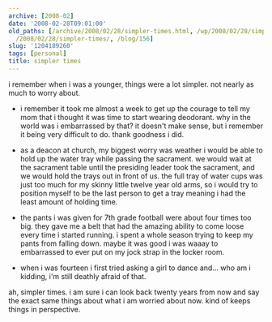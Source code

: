 ```yaml
---
archive: [2008-02]
date: '2008-02-28T09:01:00'
old_paths: [/archive/2008/02/28/simpler-times.html, /wp/2008/02/28/simpler-times/,
  /2008/02/28/simpler-times/, /blog/156]
slug: '1204189260'
tags: [personal]
title: simpler times
---
```


i remember when i was a younger, things were a lot simpler. not nearly as
much to worry about.

- i remember it took me almost a week to get up the courage to tell my mom
  that i thought it was time to start wearing deodorant. why in the world
  was i embarrassed by that? it doesn't make sense, but i remember it
  being very difficult to do. thank goodness i did.

- as a deacon at church, my biggest worry was weather i would be able to
  hold up the water tray while passing the sacrament. we would wait at the
  sacrament table until the presiding leader took the sacrament, and we
  would hold the trays out in front of us. the full tray of water cups was
  just too much for my skinny little twelve year old arms, so i would try
  to position myself to be the last person to get a tray meaning i had the
  least amount of holding time.

- the pants i was given for 7th grade football were about four times too
  big. they gave me a belt that had the amazing ability to come loose
  every time i started running. i spent a whole season trying to keep my
  pants from falling down. maybe it was good i was waaay to embarrassed to
  ever put on my jock strap in the locker room.

- when i was fourteen i first tried asking a girl to dance and... who am
  i kidding, i'm still deathly afraid of that.

ah, simpler times. i am sure i can look back twenty years from now and say
the exact same things about what i am worried about now. kind of keeps
things in perspective.

